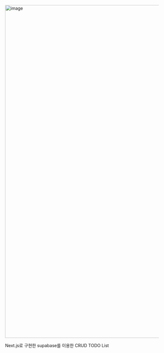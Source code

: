 <img width="1088" alt="image" src="https://github.com/user-attachments/assets/d317e0c9-bb3f-4106-9c51-a07fbc8ff0f9" />

Next.js로 구현한 supabase를 이용한 CRUD TODO List
